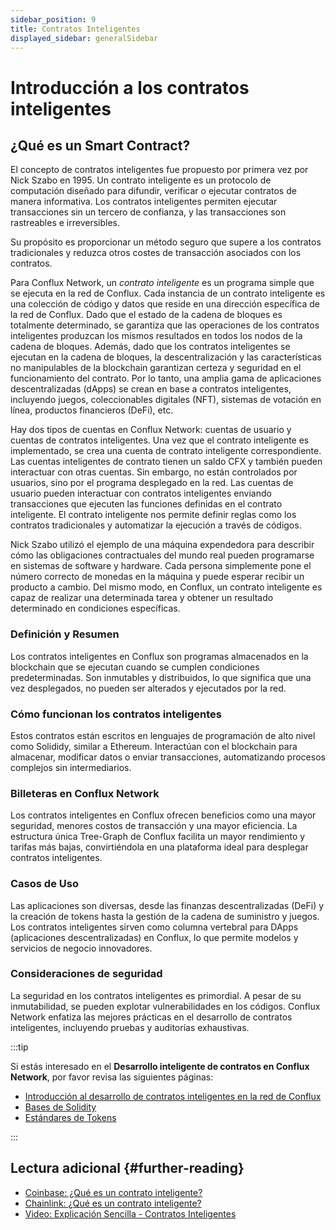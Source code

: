 ```yaml
---
sidebar_position: 9
title: Contratos Inteligentes
displayed_sidebar: generalSidebar
---
```


# Introducción a los contratos inteligentes

## ¿Qué es un Smart Contract?

El concepto de contratos inteligentes fue propuesto por primera vez por Nick Szabo en 1995. Un contrato inteligente es un protocolo de computación diseñado para difundir, verificar o ejecutar contratos de manera informativa. Los contratos inteligentes permiten ejecutar transacciones sin un tercero de confianza, y las transacciones son rastreables e irreversibles.

Su propósito es proporcionar un método seguro que supere a los contratos tradicionales y reduzca otros costes de transacción asociados con los contratos.

Para Conflux Network, un *contrato inteligente* es un programa simple que se ejecuta en la red de Conflux. Cada instancia de un contrato inteligente es una colección de código y datos que reside en una dirección específica de la red de Conflux. Dado que el estado de la cadena de bloques es totalmente determinado, se garantiza que las operaciones de los contratos inteligentes produzcan los mismos resultados en todos los nodos de la cadena de bloques. Además, dado que los contratos inteligentes se ejecutan en la cadena de bloques, la descentralización y las características no manipulables de la blockchain garantizan certeza y seguridad en el funcionamiento del contrato. Por lo tanto, una amplia gama de aplicaciones descentralizadas (dApps) se crean en base a contratos inteligentes, incluyendo juegos, coleccionables digitales (NFT), sistemas de votación en línea, productos financieros (DeFi), etc.

Hay dos tipos de cuentas en Conflux Network: cuentas de usuario y cuentas de contratos inteligentes. Una vez que el contrato inteligente es implementado, se crea una cuenta de contrato inteligente correspondiente. Las cuentas inteligentes de contrato tienen un saldo CFX y también pueden interactuar con otras cuentas. Sin embargo, no están controlados por usuarios, sino por el programa desplegado en la red. Las cuentas de usuario pueden interactuar con contratos inteligentes enviando transacciones que ejecuten las funciones definidas en el contrato inteligente. El contrato inteligente nos permite definir reglas como los contratos tradicionales y automatizar la ejecución a través de códigos.

Nick Szabo utilizó el ejemplo de una máquina expendedora para describir cómo las obligaciones contractuales del mundo real pueden programarse en sistemas de software y hardware. Cada persona simplemente pone el número correcto de monedas en la máquina y puede esperar recibir un producto a cambio. Del mismo modo, en Conflux, un contrato inteligente es capaz de realizar una determinada tarea y obtener un resultado determinado en condiciones específicas.

### Definición y Resumen
Los contratos inteligentes en Conflux son programas almacenados en la blockchain que se ejecutan cuando se cumplen condiciones predeterminadas. Son inmutables y distribuidos, lo que significa que una vez desplegados, no pueden ser alterados y ejecutados por la red.

### Cómo funcionan los contratos inteligentes
Estos contratos están escritos en lenguajes de programación de alto nivel como Solididy, similar a Ethereum. Interactúan con el blockchain para almacenar, modificar datos o enviar transacciones, automatizando procesos complejos sin intermediarios.

### Billeteras en Conflux Network
Los contratos inteligentes en Conflux ofrecen beneficios como una mayor seguridad, menores costos de transacción y una mayor eficiencia. La estructura única Tree-Graph de Conflux facilita un mayor rendimiento y tarifas más bajas, convirtiéndola en una plataforma ideal para desplegar contratos inteligentes.

### Casos de Uso
Las aplicaciones son diversas, desde las finanzas descentralizadas (DeFi) y la creación de tokens hasta la gestión de la cadena de suministro y juegos. Los contratos inteligentes sirven como columna vertebral para DApps (aplicaciones descentralizadas) en Conflux, lo que permite modelos y servicios de negocio innovadores.

### Consideraciones de seguridad
La seguridad en los contratos inteligentes es primordial. A pesar de su inmutabilidad, se pueden explotar vulnerabilidades en los códigos. Conflux Network enfatiza las mejores prácticas en el desarrollo de contratos inteligentes, incluyendo pruebas y auditorías exhaustivas.

:::tip

Si estás interesado en el **Desarrollo inteligente de contratos en Conflux Network**, por favor revisa las siguientes páginas:

- [Introducción al desarrollo de contratos inteligentes en la red de Conflux](../build/smart-contracts/introduction-to-smart-contracts.md)
- [Bases de Solidity](../build/smart-contracts/solidity-basics.md)
- [Estándares de Tokens](../build/smart-contracts/token-standards.md)

:::

## Lectura adicional {#further-reading}

- [Coinbase: ¿Qué es un contrato inteligente?](https://www.coinbase.com/learn/crypto-basics/what-is-a-smart-contract)
- [Chainlink: ¿Qué es un contrato inteligente?](https://chain.link/education/smart-contracts)
- [Video: Explicación Sencilla - Contratos Inteligentes](https://youtu.be/ZE2HxTmxfrI)